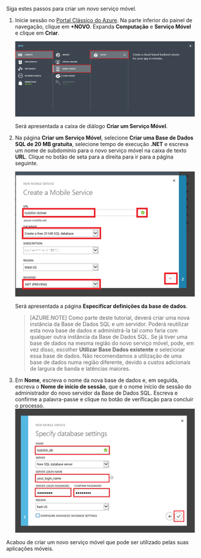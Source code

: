 
Siga estes passos para criar um novo serviço móvel.

1.  Inicie sessão no [Portal Clássico do Azure](https://manage.windowsazure.com/). Na parte inferior do painel de navegação, clique em **+NOVO**. Expanda **Computação** e **Serviço Móvel** e clique em **Criar**.
    
    ![](./media/mobile-services-dotnet-backend-create-new-service/mobile-create.png)

    Será apresentada a caixa de diálogo **Criar um Serviço Móvel**.

2.  Na página **Criar um Serviço Móvel**, selecione **Criar uma Base de Dados SQL de 20 MB gratuita**, selecione tempo de execução **.NET** e escreva um nome de subdomínio para o novo serviço móvel na caixa de texto **URL**. Clique no botão de seta para a direita para ir para a página seguinte.
    
    ![](./media/mobile-services-dotnet-backend-create-new-service/mobile-create-page1.png)

    Será apresentada a página **Especificar definições da base de dados**.

    > [AZURE.NOTE] Como parte deste tutorial, deverá criar uma nova instância da Base de Dados SQL e um servidor. Poderá reutilizar esta nova base de dados e administrá-la tal como faria com qualquer outra instância da Base de Dados SQL. Se já tiver uma base de dados na mesma região do novo serviço móvel, pode, em vez disso, escolher **Utilizar Base Dados existente** e selecionar essa base de dados. Não recomendamos a utilização de uma base de dados numa região diferente, devido a custos adicionais de largura de banda e latências maiores.

3.  Em **Nome**, escreva o nome da nova base de dados e, em seguida, escreva o **Nome de início de sessão**, que é o nome início de sessão do administrador do novo servidor da Base de Dados SQL. Escreva e confirme a palavra-passe e clique no botão de verificação para concluir o processo.
    ![](./media/mobile-services-dotnet-backend-create-new-service/mobile-create-page2.png)

Acabou de criar um novo serviço móvel que pode ser utilizado pelas suas aplicações móveis.


<!--HONumber=Sep16_HO3-->


